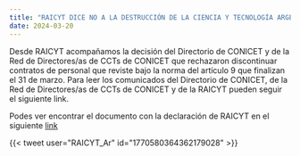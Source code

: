 ```yaml
---
title: "RAICYT DICE NO A LA DESTRUCCIÓN DE LA CIENCIA Y TECNOLOGÍA ARGENTINA"
date: 2024-03-20
---
```


Desde RAICYT acompañamos la decisión del Directorio de CONICET y de la Red de Directores/as de CCTs de CONICET que rechazaron discontinuar contratos de personal que reviste bajo la norma del artículo 9 que finalizan el 31 de marzo.
Para leer los comunicados del Directorio de CONICET, de la Red de Directores/as de CCTs de CONICET y de la RAICYT pueden seguir el siguiente link.

Podes ver encontrar el documento con la declaración de RAICYT en el siguiente [link](ComunicadoRAICYT.pdf)

{{< tweet user="RAICYT_Ar" id="1770580364362179028" >}}

